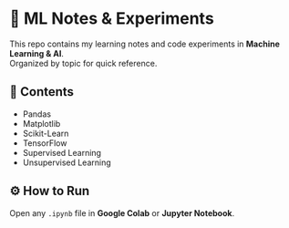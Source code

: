 # 📘 ML Notes & Experiments  

This repo contains my learning notes and code experiments in **Machine Learning & AI**.  
Organized by topic for quick reference.  

## 📂 Contents
- Pandas  
- Matplotlib   
- Scikit-Learn  
- TensorFlow
- Supervised Learning
- Unsupervised Learning

## ⚙️ How to Run
Open any `.ipynb` file in **Google Colab** or **Jupyter Notebook**.
